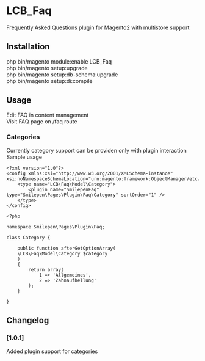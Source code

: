# LCB_Faq
Frequently Asked Questions plugin for Magento2 with multistore support

## Installation

php bin/magento module:enable LCB_Faq  
php bin/magento setup:upgrade  
php bin/magento setup:db-schema:upgrade  
php bin/magento setup:di:compile  

## Usage

Edit FAQ in content management  
Visit FAQ page on /faq route

### Categories

Currently category support can be providen only with plugin interaction  
Sample usage  

```
<?xml version="1.0"?>
<config xmlns:xsi="http://www.w3.org/2001/XMLSchema-instance" xsi:noNamespaceSchemaLocation="urn:magento:framework:ObjectManager/etc/config.xsd">
    <type name="LCB\Faq\Model\Category">
        <plugin name="SmilepenFaq" type="Smilepen\Pages\Plugin\Faq\Category" sortOrder="1" />
    </type>
</config>
```

```
<?php

namespace Smilepen\Pages\Plugin\Faq;

class Category {

    public function afterGetOptionArray(
    \LCB\Faq\Model\Category $category
    )
    {
        return array(
            1 => 'Allgemeines',
            2 => 'Zahnaufhellung'
        );
    }

}
```

## Changelog

### [1.0.1]

Added plugin support for categories
